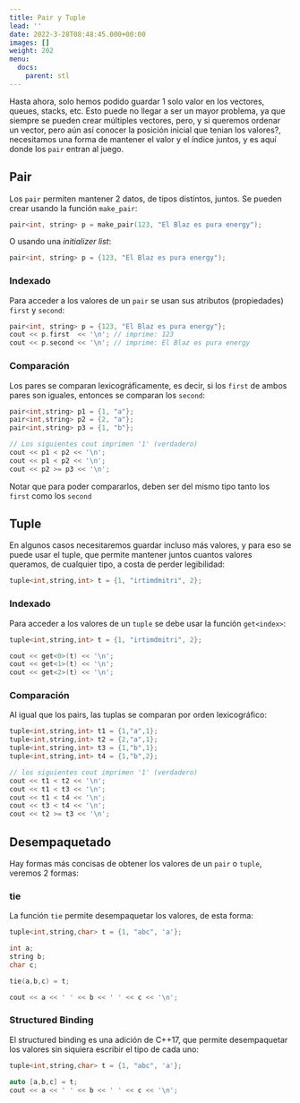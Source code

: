 ```yaml
---
title: Pair y Tuple
lead: ''
date: 2022-3-28T08:48:45.000+00:00
images: []
weight: 202
menu:
  docs:
    parent: stl
---
```


Hasta ahora, solo hemos podido guardar 1 solo valor en los vectores, queues, stacks, etc. Esto puede no llegar a ser un mayor problema, ya que siempre se pueden crear múltiples vectores, pero, y si queremos ordenar un vector, pero aún así conocer la posición inicial que tenian los valores?, necesitamos una forma de mantener el valor y el índice juntos, y es aquí donde los `pair` entran al juego.

## Pair
Los `pair` permiten mantener 2 datos, de tipos distintos, juntos. Se pueden crear usando la función `make_pair`:
```c++
pair<int, string> p = make_pair(123, "El Blaz es pura energy");
```
O usando una *initializer list*:
```c++
pair<int, string> p = {123, "El Blaz es pura energy");
```

### Indexado
Para acceder a los valores de un `pair` se usan sus atributos (propiedades) `first` y `second`:

```c++
pair<int, string> p = {123, "El Blaz es pura energy"};
cout << p.first  << '\n'; // imprime: 123
cout << p.second << '\n'; // imprime: El Blaz es pura energy
```

### Comparación
Los pares se comparan lexicográficamente, es decir, si los `first` de ambos pares son iguales, entonces se comparan los `second`:

```c++
pair<int,string> p1 = {1, "a"};
pair<int,string> p2 = {2, "a"};
pair<int,string> p3 = {1, "b"};

// Los siguientes cout imprimen '1' (verdadero)
cout << p1 < p2 << '\n';
cout << p1 < p2 << '\n';
cout << p2 >= p3 << '\n';
```

Notar que para poder compararlos, deben ser del mismo tipo tanto los `first` como los `second`

## Tuple
En algunos casos necesitaremos guardar incluso más valores, y para eso se puede usar el tuple, que permite mantener juntos cuantos valores queramos, de cualquier tipo, a costa de perder legibilidad:
```c++
tuple<int,string,int> t = {1, "irtimdmitri", 2};
```

### Indexado
Para acceder a los valores de un `tuple` se debe usar la función `get<index>`:
```c++
tuple<int,string,int> t = {1, "irtimdmitri", 2};

cout << get<0>(t) << '\n';
cout << get<1>(t) << '\n';
cout << get<2>(t) << '\n';
```

### Comparación
Al igual que los pairs, las tuplas se comparan por orden lexicográfico:
```c++
tuple<int,string,int> t1 = {1,"a",1};
tuple<int,string,int> t2 = {2,"a",1};
tuple<int,string,int> t3 = {1,"b",1};
tuple<int,string,int> t4 = {1,"b",2};

// los siguientes cout imprimen '1' (verdadero)
cout << t1 < t2 << '\n';
cout << t1 < t3 << '\n';
cout << t1 < t4 << '\n';
cout << t3 < t4 << '\n';
cout << t2 >= t3 << '\n';
```


## Desempaquetado
Hay formas más concisas de obtener los valores de un `pair` o `tuple`, veremos 2 formas:

### tie
La función `tie` permite desempaquetar los valores, de esta forma:
```c++
tuple<int,string,char> t = {1, "abc", 'a'};

int a;
string b;
char c;

tie(a,b,c) = t;

cout << a << ' ' << b << ' ' << c << '\n';
```

### Structured Binding
El structured binding es una adición de C++17, que permite desempaquetar los valores sin siquiera escribir el tipo de cada uno:
```c++
tuple<int,string,char> t = {1, "abc", 'a'};

auto [a,b,c] = t;
cout << a << ' ' << b << ' ' << c << '\n';
```

